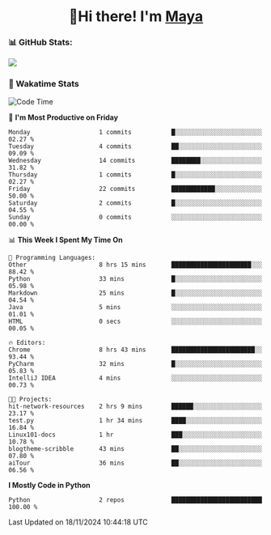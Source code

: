  <h1 align="center">👋Hi there! I'm <a href="https://liumyblog.cn">Maya</a></h1>

### 📊 GitHub Stats:
<p href="https://github.com/anuraghazra/github-readme-stats">
<img align="left" src="https://github-readme-stats.vercel.app/api?username=liumy-lay&show_icons=true&title_color=ffffff&icon_color=ffffff&text_color=ffffff&bg_color=D80835&hide_title=true" />
</p>
<br clear="left"/>

### 🚀 Wakatime Stats
<!--START_SECTION:waka-->
![Code Time](http://img.shields.io/badge/Code%20Time-144%20hrs%2025%20mins-blue)

📅 **I'm Most Productive on Friday** 

```text
Monday                   1 commits           █░░░░░░░░░░░░░░░░░░░░░░░░   02.27 % 
Tuesday                  4 commits           ██░░░░░░░░░░░░░░░░░░░░░░░   09.09 % 
Wednesday                14 commits          ████████░░░░░░░░░░░░░░░░░   31.82 % 
Thursday                 1 commits           █░░░░░░░░░░░░░░░░░░░░░░░░   02.27 % 
Friday                   22 commits          ████████████░░░░░░░░░░░░░   50.00 % 
Saturday                 2 commits           █░░░░░░░░░░░░░░░░░░░░░░░░   04.55 % 
Sunday                   0 commits           ░░░░░░░░░░░░░░░░░░░░░░░░░   00.00 % 
```


📊 **This Week I Spent My Time On** 

```text
💬 Programming Languages: 
Other                    8 hrs 15 mins       ██████████████████████░░░   88.42 % 
Python                   33 mins             █░░░░░░░░░░░░░░░░░░░░░░░░   05.98 % 
Markdown                 25 mins             █░░░░░░░░░░░░░░░░░░░░░░░░   04.54 % 
Java                     5 mins              ░░░░░░░░░░░░░░░░░░░░░░░░░   01.01 % 
HTML                     0 secs              ░░░░░░░░░░░░░░░░░░░░░░░░░   00.05 % 

🔥 Editors: 
Chrome                   8 hrs 43 mins       ███████████████████████░░   93.44 % 
PyCharm                  32 mins             █░░░░░░░░░░░░░░░░░░░░░░░░   05.83 % 
IntelliJ IDEA            4 mins              ░░░░░░░░░░░░░░░░░░░░░░░░░   00.73 % 

🐱‍💻 Projects: 
hit-network-resources    2 hrs 9 mins        ██████░░░░░░░░░░░░░░░░░░░   23.17 % 
test.py                  1 hr 34 mins        ████░░░░░░░░░░░░░░░░░░░░░   16.84 % 
Linux101-docs            1 hr                ███░░░░░░░░░░░░░░░░░░░░░░   10.78 % 
blogtheme-scribble       43 mins             ██░░░░░░░░░░░░░░░░░░░░░░░   07.80 % 
aiTour                   36 mins             ██░░░░░░░░░░░░░░░░░░░░░░░   06.56 % 
```

**I Mostly Code in Python** 

```text
Python                   2 repos             █████████████████████████   100.00 % 
```




 Last Updated on 18/11/2024 10:44:18 UTC
<!--END_SECTION:waka-->
